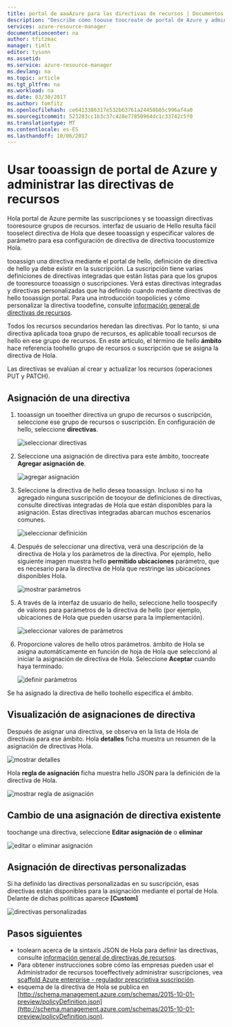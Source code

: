 ```yaml
---
title: portal de aaaAzure para las directivas de recursos | Documentos de Microsoft
description: "Describe cómo toouse toocreate de portal de Azure y administrar las directivas del Administrador de recursos. Se pueden aplicar directivas en grupos de suscripción o el recurso de Hola."
services: azure-resource-manager
documentationcenter: na
author: tfitzmac
manager: timlt
editor: tysonn
ms.assetid: 
ms.service: azure-resource-manager
ms.devlang: na
ms.topic: article
ms.tgt_pltfrm: na
ms.workload: na
ms.date: 03/30/2017
ms.author: tomfitz
ms.openlocfilehash: ce6413386317e532b63761a24458b85c996af4a0
ms.sourcegitcommit: 523283cc1b3c37c428e77850964dc1c33742c5f0
ms.translationtype: MT
ms.contentlocale: es-ES
ms.lasthandoff: 10/06/2017
---
```

# <a name="use-azure-portal-tooassign-and-manage-resource-policies"></a>Usar tooassign de portal de Azure y administrar las directivas de recursos
Hola portal de Azure permite las suscripciones y se tooassign directivas tooresource grupos de recursos. interfaz de usuario de Hello resulta fácil tooselect directiva de Hola que desee tooassign y especificar valores de parámetro para esa configuración de directiva de directiva toocustomize Hola. 

tooassign una directiva mediante el portal de hello, definición de directiva de hello ya debe existir en la suscripción. La suscripción tiene varias definiciones de directivas integradas que están listas para que los grupos de tooresource tooassign o suscripciones. Verá estas directivas integradas y directivas personalizadas que ha definido cuando mediante directivas de hello tooassign portal. Para una introducción toopolicies y cómo personalizar la directiva toodefine, consulte [información general de directivas de recursos](resource-manager-policy.md).

Todos los recursos secundarios heredan las directivas. Por lo tanto, si una directiva aplicada tooa grupo de recursos, es aplicable tooall recursos de hello en ese grupo de recursos. En este artículo, el término de hello **ámbito** hace referencia toohello grupo de recursos o suscripción que se asigna la directiva de Hola. 

Las directivas se evalúan al crear y actualizar los recursos (operaciones PUT y PATCH).

## <a name="assign-a-policy"></a>Asignación de una directiva

1. tooassign un tooeither directiva un grupo de recursos o suscripción, seleccione ese grupo de recursos o suscripción. En configuración de hello, seleccione **directivas**.

   ![seleccionar directivas](./media/resource-manager-policy-portal/select-policies.png)

2. Seleccione una asignación de directiva para este ámbito, toocreate **Agregar asignación de**.

   ![agregar asignación](./media/resource-manager-policy-portal/add-assignment.png)

3. Seleccione la directiva de hello desea tooassign. Incluso si no ha agregado ninguna suscripción de tooyour de definiciones de directivas, consulte directivas integradas de Hola que están disponibles para la asignación. Estas directivas integradas abarcan muchos escenarios comunes.

   ![seleccionar definición](./media/resource-manager-policy-portal/select-definition.png)

4. Después de seleccionar una directiva, verá una descripción de la directiva de Hola y los parámetros de la directiva. Por ejemplo, hello siguiente imagen muestra hello **permitido ubicaciones** parámetro, que es necesario para la directiva de Hola que restringe las ubicaciones disponibles Hola.

   ![mostrar parámetros](./media/resource-manager-policy-portal/show-parameters.png)

5. A través de la interfaz de usuario de hello, seleccione hello toospecify de valores para parámetros de la directiva de hello (por ejemplo, ubicaciones de Hola que pueden usarse para la implementación).

   ![seleccionar valores de parámetros](./media/resource-manager-policy-portal/select-parameters.png)

6. Proporcione valores de hello otros parámetros. ámbito de Hola se asigna automáticamente en función de hoja de Hola que seleccionó al iniciar la asignación de directiva de Hola. Seleccione **Aceptar** cuando haya terminado.

   ![definir parámetros](./media/resource-manager-policy-portal/define-parameters.png)

  Se ha asignado la directiva de hello toohello especifica el ámbito.

## <a name="view-policy-assignments"></a>Visualización de asignaciones de directiva

Después de asignar una directiva, se observa en la lista de Hola de directivas para ese ámbito. Hola **detalles** ficha muestra un resumen de la asignación de directivas Hola.

![mostrar detalles](./media/resource-manager-policy-portal/show-details.png)

Hola **regla de asignación** ficha muestra hello JSON para la definición de la directiva de Hola.

![mostrar regla de asignación](./media/resource-manager-policy-portal/show-assignment-rule.png)

## <a name="change-an-existing-policy-assignment"></a>Cambio de una asignación de directiva existente

toochange una directiva, seleccione **Editar asignación de** o **eliminar**

![editar o eliminar asignación](./media/resource-manager-policy-portal/edit-delete-policy.png)

## <a name="assign-custom-policies"></a>Asignación de directivas personalizadas

Si ha definido las directivas personalizadas en su suscripción, esas directivas están disponibles para la asignación mediante el portal de Hola. Delante de dichas políticas aparece **[Custom]**

![directivas personalizadas](./media/resource-manager-policy-portal/show-custom-policy.png)

## <a name="next-steps"></a>Pasos siguientes
* toolearn acerca de la sintaxis JSON de Hola para definir las directivas, consulte [información general de directivas de recursos](resource-manager-policy.md).
* Para obtener instrucciones sobre cómo las empresas pueden usar el Administrador de recursos tooeffectively administrar suscripciones, vea [scaffold Azure enterprise - regulador prescriptiva suscripción](resource-manager-subscription-governance.md).
* esquema de la directiva de Hola se publica en [http://schema.management.azure.com/schemas/2015-10-01-preview/policyDefinition.json](http://schema.management.azure.com/schemas/2015-10-01-preview/policyDefinition.json). 

